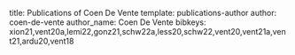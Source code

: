 title: Publications of Coen De Vente
template: publications-author
author: coen-de-vente
author_name: Coen De Vente
bibkeys: xion21,vent20a,lemi22,gonz21,schw22a,less20,schw22,vent20,vent21a,vent21,ardu20,vent18